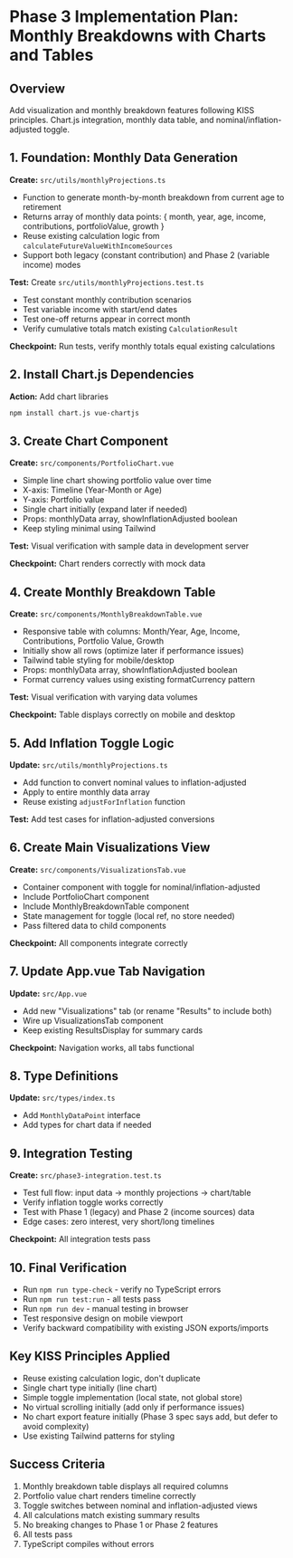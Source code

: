 # Phase 3 Implementation Plan: Monthly Breakdowns with Charts and Tables

## Overview
Add visualization and monthly breakdown features following KISS principles. Chart.js integration, monthly data table, and nominal/inflation-adjusted toggle.

## 1. Foundation: Monthly Data Generation
**Create:** `src/utils/monthlyProjections.ts`
- Function to generate month-by-month breakdown from current age to retirement
- Returns array of monthly data points: { month, year, age, income, contributions, portfolioValue, growth }
- Reuse existing calculation logic from `calculateFutureValueWithIncomeSources`
- Support both legacy (constant contribution) and Phase 2 (variable income) modes

**Test:** Create `src/utils/monthlyProjections.test.ts`
- Test constant monthly contribution scenarios
- Test variable income with start/end dates
- Test one-off returns appear in correct month
- Verify cumulative totals match existing `CalculationResult`

**Checkpoint:** Run tests, verify monthly totals equal existing calculations

## 2. Install Chart.js Dependencies
**Action:** Add chart libraries
```bash
npm install chart.js vue-chartjs
```

## 3. Create Chart Component
**Create:** `src/components/PortfolioChart.vue`
- Simple line chart showing portfolio value over time
- X-axis: Timeline (Year-Month or Age)
- Y-axis: Portfolio value
- Single chart initially (expand later if needed)
- Props: monthlyData array, showInflationAdjusted boolean
- Keep styling minimal using Tailwind

**Test:** Visual verification with sample data in development server

**Checkpoint:** Chart renders correctly with mock data

## 4. Create Monthly Breakdown Table
**Create:** `src/components/MonthlyBreakdownTable.vue`
- Responsive table with columns: Month/Year, Age, Income, Contributions, Portfolio Value, Growth
- Initially show all rows (optimize later if performance issues)
- Tailwind table styling for mobile/desktop
- Props: monthlyData array, showInflationAdjusted boolean
- Format currency values using existing formatCurrency pattern

**Test:** Visual verification with varying data volumes

**Checkpoint:** Table displays correctly on mobile and desktop

## 5. Add Inflation Toggle Logic
**Update:** `src/utils/monthlyProjections.ts`
- Add function to convert nominal values to inflation-adjusted
- Apply to entire monthly data array
- Reuse existing `adjustForInflation` function

**Test:** Add test cases for inflation-adjusted conversions

## 6. Create Main Visualizations View
**Create:** `src/components/VisualizationsTab.vue`
- Container component with toggle for nominal/inflation-adjusted
- Include PortfolioChart component
- Include MonthlyBreakdownTable component
- State management for toggle (local ref, no store needed)
- Pass filtered data to child components

**Checkpoint:** All components integrate correctly

## 7. Update App.vue Tab Navigation
**Update:** `src/App.vue`
- Add new "Visualizations" tab (or rename "Results" to include both)
- Wire up VisualizationsTab component
- Keep existing ResultsDisplay for summary cards

**Checkpoint:** Navigation works, all tabs functional

## 8. Type Definitions
**Update:** `src/types/index.ts`
- Add `MonthlyDataPoint` interface
- Add types for chart data if needed

## 9. Integration Testing
**Create:** `src/phase3-integration.test.ts`
- Test full flow: input data → monthly projections → chart/table
- Verify inflation toggle works correctly
- Test with Phase 1 (legacy) and Phase 2 (income sources) data
- Edge cases: zero interest, very short/long timelines

**Checkpoint:** All integration tests pass

## 10. Final Verification
- Run `npm run type-check` - verify no TypeScript errors
- Run `npm run test:run` - all tests pass
- Run `npm run dev` - manual testing in browser
- Test responsive design on mobile viewport
- Verify backward compatibility with existing JSON exports/imports

## Key KISS Principles Applied
- Reuse existing calculation logic, don't duplicate
- Single chart type initially (line chart)
- Simple toggle implementation (local state, not global store)
- No virtual scrolling initially (add only if performance issues)
- No chart export feature initially (Phase 3 spec says add, but defer to avoid complexity)
- Use existing Tailwind patterns for styling

## Success Criteria
1. Monthly breakdown table displays all required columns
2. Portfolio value chart renders timeline correctly
3. Toggle switches between nominal and inflation-adjusted views
4. All calculations match existing summary results
5. No breaking changes to Phase 1 or Phase 2 features
6. All tests pass
7. TypeScript compiles without errors
